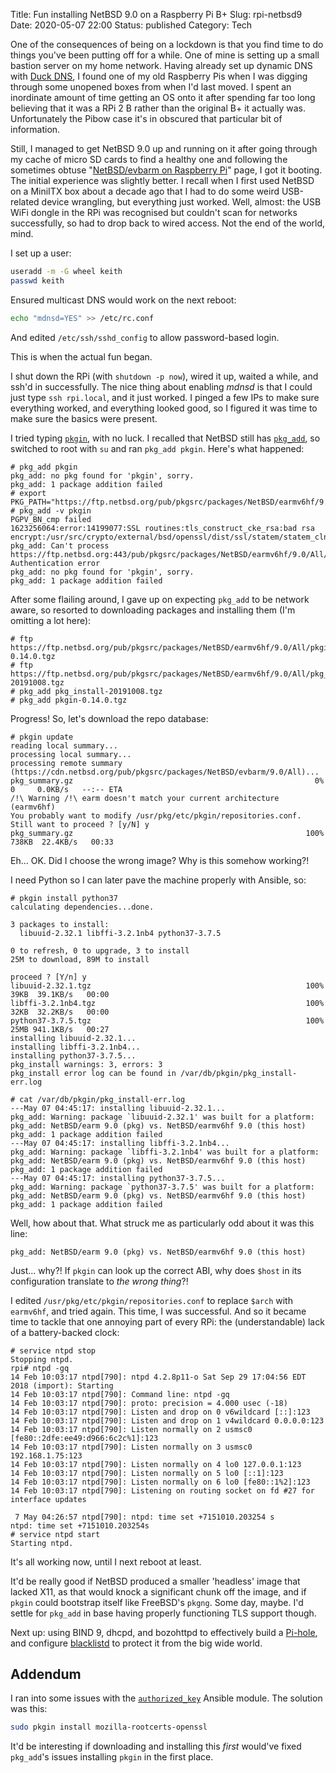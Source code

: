 Title: Fun installing NetBSD 9.0 on a Raspberry Pi B+
Slug: rpi-netbsd9
Date: 2020-05-07 22:00
Status: published
Category: Tech

One of the consequences of being on a lockdown is that you find time to do things you've been putting off for a while. One of mine is setting up a small bastion server on my home network. Having already set up dynamic DNS with [Duck DNS](https://www.duckdns.org/), I found one of my old Raspberry Pis when I was digging through some unopened boxes from when I'd last moved. I spent an inordinate amount of time getting an OS onto it after spending far too long believing that it was a RPi 2 B rather than the original B+ it actually was. Unfortunately the Pibow case it's in obscured that particular bit of information.

Still, I managed to get NetBSD 9.0 up and running on it after going through my cache of micro SD cards to find a healthy one and following the sometimes obtuse "[NetBSD/evbarm on Raspberry Pi](https://wiki.netbsd.org/ports/evbarm/raspberry_pi/)" page, I got it booting. The initial experience was slightly better. I recall when I first used NetBSD on a MiniITX box about a decade ago that I had to do some weird USB-related device wrangling, but everything just worked. Well, almost: the USB WiFi dongle in the RPi was recognised but couldn't scan for networks successfully, so had to drop back to wired access. Not the end of the world, mind.

I set up a user:

```sh
useradd -m -G wheel keith
passwd keith
```

Ensured multicast DNS would work on the next reboot:

```sh
echo "mdnsd=YES" >> /etc/rc.conf
```

And edited `/etc/ssh/sshd_config` to allow password-based login.

This is when the actual fun began.

I shut down the RPi (with `shutdown -p now`), wired it up, waited a while, and ssh'd in successfully. The nice thing about enabling _mdnsd_ is that I could just type `ssh rpi.local`, and it just worked. I pinged a few IPs to make sure everything worked, and everything looked good, so I figured it was time to make sure the basics were present.

I tried typing [`pkgin`](http://pkgin.net/), with no luck. I recalled that NetBSD still has [`pkg_add`](https://netbsd.gw.com/cgi-bin/man-cgi?pkg_add++NetBSD-current), so switched to root with `su` and ran `pkg_add pkgin`. Here's what happened:

```text
# pkg_add pkgin
pkg_add: no pkg found for 'pkgin', sorry.
pkg_add: 1 package addition failed
# export PKG_PATH="https://ftp.netbsd.org/pub/pkgsrc/packages/NetBSD/earmv6hf/9.0/All/"
# pkg_add -v pkgin
PGPV_BN_cmp failed
1623256064:error:14199077:SSL routines:tls_construct_cke_rsa:bad rsa encrypt:/usr/src/crypto/external/bsd/openssl/dist/ssl/statem/statem_clnt.c:3019:
pkg_add: Can't process https://ftp.netbsd.org:443/pub/pkgsrc/packages/NetBSD/earmv6hf/9.0/All//pkgin*: Authentication error
pkg_add: no pkg found for 'pkgin', sorry.
pkg_add: 1 package addition failed
```

After some flailing around, I gave up on expecting `pkg_add` to be network aware, so resorted to downloading packages and installing them (I'm omitting a lot here):

```text
# ftp https://ftp.netbsd.org/pub/pkgsrc/packages/NetBSD/earmv6hf/9.0/All/pkgin-0.14.0.tgz
# ftp https://ftp.netbsd.org/pub/pkgsrc/packages/NetBSD/earmv6hf/9.0/All/pkg_install-20191008.tgz
# pkg_add pkg_install-20191008.tgz
# pkg_add pkgin-0.14.0.tgz
```

Progress! So, let's download the repo database:

```text
# pkgin update
reading local summary...
processing local summary...
processing remote summary (https://cdn.netbsd.org/pub/pkgsrc/packages/NetBSD/evbarm/9.0/All)...
pkg_summary.gz                                                      0%    0     0.0KB/s   --:-- ETA
/!\ Warning /!\ earm doesn't match your current architecture (earmv6hf)
You probably want to modify /usr/pkg/etc/pkgin/repositories.conf.
Still want to proceed ? [y/N] y
pkg_summary.gz                                                    100%  738KB  22.4KB/s   00:33
```

Eh... OK. Did I choose the wrong image? Why is this somehow working?!

I need Python so I can later pave the machine properly with Ansible, so:

```text
# pkgin install python37
calculating dependencies...done.

3 packages to install:
  libuuid-2.32.1 libffi-3.2.1nb4 python37-3.7.5

0 to refresh, 0 to upgrade, 3 to install
25M to download, 89M to install

proceed ? [Y/n] y
libuuid-2.32.1.tgz                                                100%   39KB  39.1KB/s   00:00
libffi-3.2.1nb4.tgz                                               100%   32KB  32.2KB/s   00:00
python37-3.7.5.tgz                                                100%   25MB 941.1KB/s   00:27
installing libuuid-2.32.1...
installing libffi-3.2.1nb4...
installing python37-3.7.5...
pkg_install warnings: 3, errors: 3
pkg_install error log can be found in /var/db/pkgin/pkg_install-err.log

# cat /var/db/pkgin/pkg_install-err.log
---May 07 04:45:17: installing libuuid-2.32.1...
pkg_add: Warning: package `libuuid-2.32.1' was built for a platform:
pkg_add: NetBSD/earm 9.0 (pkg) vs. NetBSD/earmv6hf 9.0 (this host)
pkg_add: 1 package addition failed
---May 07 04:45:17: installing libffi-3.2.1nb4...
pkg_add: Warning: package `libffi-3.2.1nb4' was built for a platform:
pkg_add: NetBSD/earm 9.0 (pkg) vs. NetBSD/earmv6hf 9.0 (this host)
pkg_add: 1 package addition failed
---May 07 04:45:17: installing python37-3.7.5...
pkg_add: Warning: package `python37-3.7.5' was built for a platform:
pkg_add: NetBSD/earm 9.0 (pkg) vs. NetBSD/earmv6hf 9.0 (this host)
pkg_add: 1 package addition failed
```

Well, how about that. What struck me as particularly odd about it was this line:

```text
pkg_add: NetBSD/earm 9.0 (pkg) vs. NetBSD/earmv6hf 9.0 (this host)
```

Just... why?! If `pkgin` can look up the correct ABI, why does `$host` in its configuration translate to _the wrong thing_?!

I edited `/usr/pkg/etc/pkgin/repositories.conf` to replace `$arch` with `earmv6hf`, and tried again. This time, I was successful. And so it became time to tackle that one annoying part of every RPi: the (understandable) lack of a battery-backed clock:

```text
# service ntpd stop
Stopping ntpd.
rpi# ntpd -gq
14 Feb 10:03:17 ntpd[790]: ntpd 4.2.8p11-o Sat Sep 29 17:04:56 EDT 2018 (import): Starting
14 Feb 10:03:17 ntpd[790]: Command line: ntpd -gq
14 Feb 10:03:17 ntpd[790]: proto: precision = 4.000 usec (-18)
14 Feb 10:03:17 ntpd[790]: Listen and drop on 0 v6wildcard [::]:123
14 Feb 10:03:17 ntpd[790]: Listen and drop on 1 v4wildcard 0.0.0.0:123
14 Feb 10:03:17 ntpd[790]: Listen normally on 2 usmsc0 [fe80::2dfe:ee49:d966:6c2c%1]:123
14 Feb 10:03:17 ntpd[790]: Listen normally on 3 usmsc0 192.168.1.75:123
14 Feb 10:03:17 ntpd[790]: Listen normally on 4 lo0 127.0.0.1:123
14 Feb 10:03:17 ntpd[790]: Listen normally on 5 lo0 [::1]:123
14 Feb 10:03:17 ntpd[790]: Listen normally on 6 lo0 [fe80::1%2]:123
14 Feb 10:03:17 ntpd[790]: Listening on routing socket on fd #27 for interface updates

 7 May 04:26:57 ntpd[790]: ntpd: time set +7151010.203254 s
ntpd: time set +7151010.203254s
# service ntpd start
Starting ntpd.
```

It's all working now, until I next reboot at least.

It'd be really good if NetBSD produced a smaller 'headless' image that lacked X11, as that would knock a significant chunk off the image, and if `pkgin` could bootstrap itself like FreeBSD's `pkgng`. Some day, maybe. I'd settle for `pkg_add` in base having properly functioning TLS support though.

Next up: using BIND 9, dhcpd, and bozohttpd to effectively build a [Pi-hole](https://pi-hole.net/), and configure [blacklistd](https://netbsd.gw.com/cgi-bin/man-cgi?blacklistd+8) to protect it from the big wide world.

## Addendum

I ran into some issues with the [`authorized_key`](https://docs.ansible.com/ansible/latest/modules/authorized_key_module.html) Ansible module. The solution was this:

```sh
sudo pkgin install mozilla-rootcerts-openssl
```

It'd be interesting if downloading and installing this _first_ would've fixed `pkg_add`'s issues installing `pkgin` in the first place.
